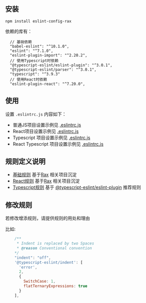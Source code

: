 ## 安装

```
npm install eslint-config-rax
```

依赖的库有：
```
  // 基础依赖
  "babel-eslint": "^10.1.0",
  "eslint": "^7.1.0",
  "eslint-plugin-import": "^2.20.2",
  // 使用Typescript时依赖
  "@typescript-eslint/eslint-plugin": "^3.0.1",
  "@typescript-eslint/parser": "^3.0.1",
  "typescript": "^3.9.3"
  // 使用React时依赖
  "eslint-plugin-react": "^7.20.0",
```

## 使用

 设置 `.eslintrc.js` 内容如下：

 * 普通JS项目设置示例见 [.eslintrc.js](https://github.com/raxjs/eslint-config-rax/blob/master/test/base/.eslintrc.js)
 * React项目设置示例见 [.eslintrc.js](https://github.com/raxjs/eslint-config-rax/blob/master/test/react/.eslintrc.js)
 * Typescript 项目设置示例见 [.eslintrc.js](https://github.com/raxjs/eslint-config-rax/blob/master/test/typescript/.eslintrc.js)
 * React Typescript 项目设置示例见 [.eslintrc.js](https://github.com/raxjs/eslint-config-rax/blob/master/test/typescript-react/.eslintrc.js)


## 规则定义说明

* [基础规则](https://github.com/raxjs/eslint-config-rax/blob/master/index.js) 基于[Rax](https://github.com/alibaba/rax) 相关项目沉淀
* [React规则](https://github.com/raxjs/eslint-config-rax/blob/master/react.js) 基于[Rax](https://github.com/alibaba/rax) 相关项目沉淀
* [Typescript规则](https://github.com/raxjs/eslint-config-rax/blob/master/typescript.js) 基于 [@typescript-eslint/eslint-plugin](https://github.com/typescript-eslint/typescript-eslint/tree/master/packages/eslint-plugin#supported-rules) 推荐规则

## 修改规则


若修改增添规则，请提供规则的用处和理由

比如:

```javascript
    /**
     * Indent is replaced by two Spaces
     * @reason Conventional convention
    */
    "indent": "off",
    '@typescript-eslint/indent': [
      'error',
      2,
      {
        SwitchCase: 1,
        flatTernaryExpressions: true
      }
    ],
```
